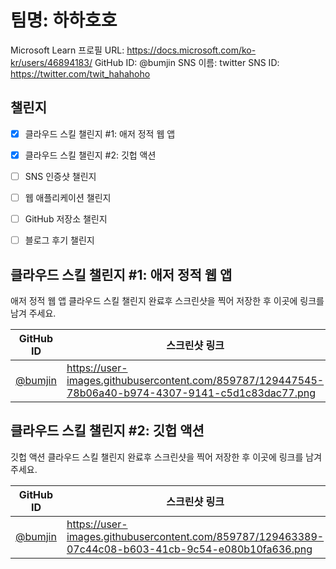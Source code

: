 # 팀명: 하하호호 #

Microsoft Learn 프로필 URL: https://docs.microsoft.com/ko-kr/users/46894183/
GitHub ID: @bumjin
SNS 이름: twitter
SNS ID: https://twitter.com/twit_hahahoho

## 챌린지 ##

* [x] 클라우드 스킬 챌린지 #1: 애저 정적 웹 앱
* [x] 클라우드 스킬 챌린지 #2: 깃헙 액션
* [ ] SNS 인증샷 챌린지
* [ ] 웹 애플리케이션 챌린지
* [ ] GitHub 저장소 챌린지
* [ ] 블로그 후기 챌린지



## 클라우드 스킬 챌린지 #1: 애저 정적 웹 앱 ##

애저 정적 웹 앱 클라우드 스킬 챌린지 완료후 스크린샷을 찍어 저장한 후 이곳에 링크를 남겨 주세요.

| GitHub ID | 스크린샷 링크 |
| --------- | ------------- |
| [@bumjin](https://github.com/bumjin) | https://user-images.githubusercontent.com/859787/129447545-78b06a40-b974-4307-9141-c5d1c83dac77.png |




## 클라우드 스킬 챌린지 #2: 깃헙 액션 ##

깃헙 액션 클라우드 스킬 챌린지 완료후 스크린샷을 찍어 저장한 후 이곳에 링크를 남겨 주세요.

| GitHub ID | 스크린샷 링크 |
| --------- | ------------- |
| [@bumjin](https://github.com/bumjin) | https://user-images.githubusercontent.com/859787/129463389-07c44c08-b603-41cb-9c54-e080b10fa636.png |
